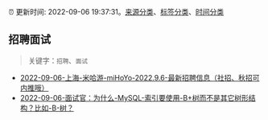 :alarm_clock: 更新时间: 2022-09-06 19:37:31。[来源分类](../README.md)、[标签分类](../TAGS.md)、[时间分类](../TIMELINE.md)

## 招聘面试


> 关键字：`招聘`、`面试`



- [2022-09-06-上海-米哈游-miHoYo-2022.9.6-最新招聘信息（社招、秋招可内推哦）](https://www.v2ex.com/t/878208) 
- [2022-09-06-面试官：为什么-MySQL-索引要使用-B+树而不是其它树形结构？比如-B-树？](https://toutiao.io/k/4pu1idw) 
